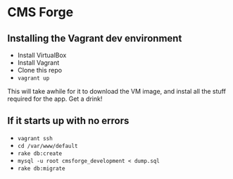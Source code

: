 CMS Forge
=========

Installing the Vagrant dev environment
--------------------------------------

* Install VirtualBox
* Install Vagrant
* Clone this repo
* `vagrant up`

This will take awhile for it to download the VM image,
and instal all the stuff required for the app. Get a drink!

If it starts up with no errors
------------------------------

* `vagrant ssh`
* `cd /var/www/default`
* `rake db:create`
* `mysql -u root cmsforge_development < dump.sql`
* `rake db:migrate`
